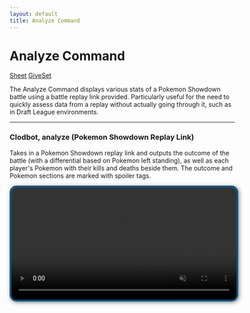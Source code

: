 ```yaml
---
layout: default
title: Analyze Command
---
```


<div class="header-container">
  <h1>Analyze Command</h1>
  <div>
    <a href="https://clodbot.com/sheet" target="_blank" class="header-button">Sheet</a>
    <a href="https://clodbot.com/giveset" target="_blank" class="header-button">GiveSet</a>
  </div>
</div>

The Analyze Command displays various stats of a Pokemon Showdown battle using a battle replay link provided. Particularly useful for the need to quickly assess data from a replay without actually going through it, such as in Draft League environments.

<hr class="line">

### Clodbot, analyze (Pokemon Showdown Replay Link)

Takes in a Pokemon Showdown replay link and outputs the outcome of the battle (with a differential based on Pokemon left standing), as well as each player's Pokemon with their kills and deaths beside them. The outcome and Pokemon sections are marked with spoiler tags.

<video src="assets/videos/Analyze.mp4" style="width:100%; height:auto; border: 4px solid #005682; border-radius: 15px; box-shadow: 2px 2px 10px rgba(0,0,0,0.5);" autoplay loop muted playsinline></video>
